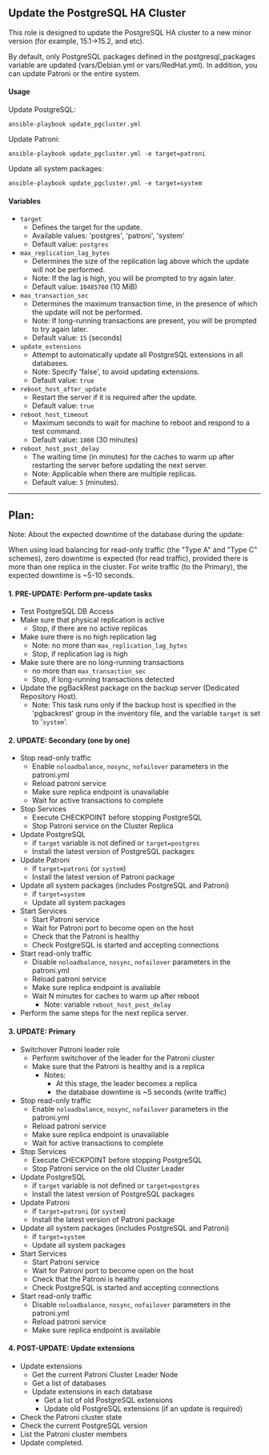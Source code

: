 ## Update the PostgreSQL HA Cluster

This role is designed to update the PostgreSQL HA cluster to a new minor version (for example, 15.1->15.2, and etc).

By default, only PostgreSQL packages defined in the postgresql_packages variable are updated (vars/Debian.yml or vars/RedHat.yml). In addition, you can update Patroni or the entire system.

#### Usage

Update PostgreSQL:

`ansible-playbook update_pgcluster.yml`

Update Patroni:

`ansible-playbook update_pgcluster.yml -e target=patroni`

Update all system packages:

`ansible-playbook update_pgcluster.yml -e target=system`

#### Variables

- `target`
  - Defines the target for the update.
  - Available values: 'postgres', 'patroni', 'system'
  - Default value: `postgres`
- `max_replication_lag_bytes`
  - Determines the size of the replication lag above which the update will not be performed.
  - Note: If the lag is high, you will be prompted to try again later.
  - Default value: `10485760` (10 MiB)
- `max_transaction_sec`
  - Determines the maximum transaction time, in the presence of which the update will not be performed.
  - Note: If long-running transactions are present, you will be prompted to try again later.
  - Default value: `15` (seconds)
- `update_extensions`
  - Attempt to automatically update all PostgreSQL extensions in all databases.
  - Note: Specify 'false', to avoid updating extensions.
  - Default value: `true`
- `reboot_host_after_update`
  - Restart the server if it is required after the update.
  - Default value: `true`
- `reboot_host_timeout`
  - Maximum seconds to wait for machine to reboot and respond to a test command.
  - Default value: `1800` (30 minutes)
- `reboot_host_post_delay`
  - The waiting time (in minutes) for the caches to warm up after restarting the server before updating the next server.
  - Note: Applicable when there are multiple replicas.
  - Default value: `5` (minutes).

---

## Plan:

Note: About the expected downtime of the database during the update:

When using load balancing for read-only traffic (the "Type A" and "Type C" schemes), zero downtime is expected (for read traffic), provided there is more than one replica in the cluster. For write traffic (to the Primary), the expected downtime is ~5-10 seconds.

#### 1. PRE-UPDATE: Perform pre-update tasks

- Test PostgreSQL DB Access
- Make sure that physical replication is active
  - Stop, if there are no active replicas
- Make sure there is no high replication lag
  - Note: no more than `max_replication_lag_bytes`
  - Stop, if replication lag is high
- Make sure there are no long-running transactions
  - no more than `max_transaction_sec`
  - Stop, if long-running transactions detected
- Update the pgBackRest package on the backup server (Dedicated Repository Host).
  - Note: This task runs only if the backup host is specified in the 'pgbackrest' group in the inventory file, and the variable `target` is set to '`system`'.

#### 2. UPDATE: Secondary (one by one)

- Stop read-only traffic
  - Enable `noloadbalance`, `nosync`, `nofailover` parameters in the patroni.yml
  - Reload patroni service
  - Make sure replica endpoint is unavailable
  - Wait for active transactions to complete
- Stop Services
  - Execute CHECKPOINT before stopping PostgreSQL
  - Stop Patroni service on the Cluster Replica
- Update PostgreSQL
  - if `target` variable is not defined or `target=postgres`
  - Install the latest version of PostgreSQL packages
- Update Patroni
  - if `target=patroni` (or `system`)
  - Install the latest version of Patroni package
- Update all system packages (includes PostgreSQL and Patroni)
  - if `target=system`
  - Update all system packages
- Start Services
  - Start Patroni service
  - Wait for Patroni port to become open on the host
  - Check that the Patroni is healthy
  - Check PostgreSQL is started and accepting connections
- Start read-only traffic
  - Disable `noloadbalance`, `nosync`, `nofailover` parameters in the patroni.yml
  - Reload patroni service
  - Make sure replica endpoint is available
  - Wait N minutes for caches to warm up after reboot
    - Note: variable `reboot_host_post_delay`
- Perform the same steps for the next replica server.

#### 3. UPDATE: Primary

- Switchover Patroni leader role
  - Perform switchover of the leader for the Patroni cluster
  - Make sure that the Patroni is healthy and is a replica
    - Notes:
      - At this stage, the leader becomes a replica
      - the database downtime is ~5 seconds (write traffic)
- Stop read-only traffic
  - Enable `noloadbalance`, `nosync`, `nofailover` parameters in the patroni.yml
  - Reload patroni service
  - Make sure replica endpoint is unavailable
  - Wait for active transactions to complete
- Stop Services
  - Execute CHECKPOINT before stopping PostgreSQL
  - Stop Patroni service on the old Cluster Leader
- Update PostgreSQL
  - if `target` variable is not defined or `target=postgres`
  - Install the latest version of PostgreSQL packages
- Update Patroni
  - if `target=patroni` (or `system`)
  - Install the latest version of Patroni package
- Update all system packages (includes PostgreSQL and Patroni)
  - if `target=system`
  - Update all system packages
- Start Services
  - Start Patroni service
  - Wait for Patroni port to become open on the host
  - Check that the Patroni is healthy
  - Check PostgreSQL is started and accepting connections
- Start read-only traffic
  - Disable `noloadbalance`, `nosync`, `nofailover` parameters in the patroni.yml
  - Reload patroni service
  - Make sure replica endpoint is available

#### 4. POST-UPDATE: Update extensions

- Update extensions
  - Get the current Patroni Cluster Leader Node
  - Get a list of databases
  - Update extensions in each database
    - Get a list of old PostgreSQL extensions
    - Update old PostgreSQL extensions (if an update is required)
- Check the Patroni cluster state
- Check the current PostgreSQL version
- List the Patroni cluster members
- Update completed.
